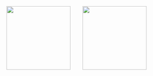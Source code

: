 <div align="center">
<span></span>
<img height="170px" src="https://github-readme-stats.vercel.app/api?username=Xzeffort&count_private=true"/><span>  
</span><img height="170px" src="https://github-readme-stats.vercel.app/api/top-langs/?username=Xzeffort&layout=compact&count_private=true&hide=css,c%2B%2B,shell" />
<span></span>
</div>

